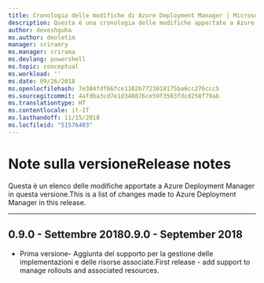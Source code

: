 ```yaml
---
title: Cronologia delle modifiche di Azure Deployment Manager | Microsoft Docs
description: Questa è una cronologia delle modifiche apportate a Azure Deployment Manager nella versione più recente.
author: deveshguha
ms.author: deoletim
manager: sriramry
ms.manager: srirama
ms.devlang: powershell
ms.topic: conceptual
ms.workload: ''
ms.date: 09/26/2018
ms.openlocfilehash: 7e384fdf66fce1102b7723018175ba6cc276ccc5
ms.sourcegitcommit: 4afdba3cd7e1d348876ce59f3503fdcd258f79ab
ms.translationtype: HT
ms.contentlocale: it-IT
ms.lasthandoff: 11/15/2018
ms.locfileid: "51576403"
---
```

# <a name="release-notes"></a><span data-ttu-id="25143-103">Note sulla versione</span><span class="sxs-lookup"><span data-stu-id="25143-103">Release notes</span></span>

<span data-ttu-id="25143-104">Questa è un elenco delle modifiche apportate a Azure Deployment Manager in questa versione.</span><span class="sxs-lookup"><span data-stu-id="25143-104">This is a list of changes made to Azure Deployment Manager in this release.</span></span>

---
## <a name="090---september-2018"></a><span data-ttu-id="25143-105">0.9.0 - Settembre 2018</span><span class="sxs-lookup"><span data-stu-id="25143-105">0.9.0 - September 2018</span></span>
* <span data-ttu-id="25143-106">Prima versione- Aggiunta del supporto per la gestione delle implementazioni e delle risorse associate.</span><span class="sxs-lookup"><span data-stu-id="25143-106">First release - add support to manage rollouts and associated resources.</span></span>